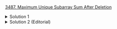 
[3487. Maximum Unique Subarray Sum After Deletion](https://leetcode.com/problems/maximum-unique-subarray-sum-after-deletion/description/?envType=daily-question&envId=2025-07-25)
<details>
<summary> Solution 1</summary>

## Intuition

Create a set for seen elements and initialize the smallest element as something out of range (smaller than smallest possible.)
For each element, if it's positive, add it to the seen list and update the sum(also once this loop runs update all_negative to indicate that there exists at least one positive integer). If not positive then update the largest negative number seen so far.
	
If not all negative then return `sum`, otherwise return the largest negative number `neg`

---
	
## Complexity

* Time: $$\mathcal{O}(n)$$ since it runs along the array once.
* Space $$\mathcal{O}(n)$$, it only updates `all_negative`, `seen` and `sum`. Worst case all positive numbers and the size of the set `seen` is $$\mathcal{O}(n)$$

---
	
## Code
	
	

```python
class Solution:
    def maxSum(self, nums: List[int]) -> int:
        sum=0
        neg=-101
        all_negative=False

        seen=set()
        for num in nums:
            if num<0:
                neg=max(neg,num)
            elif num not in seen:
                all_negative=True
                sum+=num
                seen.add(num)
        
        if not all_negative:
            return neg
        else:
            return sum

```
											
## Details
* Comfort: 4/5
* t=12min
* 07/25/25

</details>
	



<details>
<summary> Solution 2 (Editorial)</summary>
	
## Intuition

Create a set for all positive numbers. if the size is zero, that means all numbers are 0 or negative then the max sum is the maximum of nums. 
If the size fot the set of all positive numbers is non zero that return the sum of the elements of that set.

---
	
## Code
	

	
	

```python
class Solution:
    def maxSum(self, nums: List[int]) -> int:
        positiveNumsSet = set([num for num in nums if num > 0])
        return max(nums) if len(positiveNumsSet) == 0 else sum(positiveNumsSet)


```

</details>




